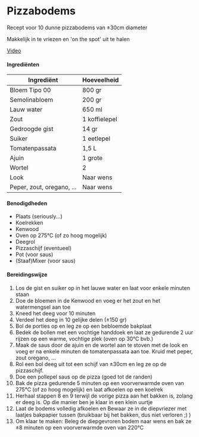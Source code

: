 # Pizzabodems

Recept voor 10 dunne pizzabodems van ±30cm diameter

Makkelijk in te vriezen en 'on the spot' uit te halen

[Video](https://www.jamieoliver.com/videos/gennaro-s-perfect-pizza-recipe/)

#### Ingrediënten

| Ingrediënt                | Hoeveelheid   |
| ------------------------- | ------------- |
| Bloem Tipo 00             | 800 gr        |
| Semolinabloem             | 200 gr        |
| Lauw water                | 650 ml        |
| Zout                      | 1 koffielepel |
| Gedroogde gist            | 14 gr         |
| Suiker                    | 1 eetlepel    |
| Tomatenpassata            | 1,5 L         |
| Ajuin                     | 1 grote       |
| Wortel                    | 2             |
| Look                      | Naar wens     |
| Peper, zout, oregano, ... | Naar wens     |

#### Benodigdheden

- Plaats (seriously...)
- Koelrekken
- Kenwood
- Oven op 275°C (of zo hoog mogelijk)
- Deegrol
- Pizzaschijf (eventueel)
- Pot (voor saus)
- (Staaf)Mixer (voor saus)

#### Bereidingswijze

1. Los de gist en suiker op in het lauwe water en laat voor enkele minuten staan
2. Doe de bloemen in de Kenwood en voeg er het zout en het watermengsel aan toe
3. Kneed het deeg voor 10 minuten
4. Verdeel het deeg in 10 gelijke delen (±150 gr)
5. Bol de porties op en leg ze op een bebloemde bakplaat
6. Bedek de bollen met een vochtige handdoek en laat ze gedurende 2 uur rijzen op een warme, vochtige plek (oven op 30°C bvb.)
7. Maak de saus door de ajuin en de wortel aan te stoven met de look en voeg er na enkele minuten de tomatenpassata aan toe. Kruid met peper, zout oregano, ...
8. Rol een bol deeg uit tot een schijf van ±30cm en leg ze op de pizzaschijf. 
9. Doe een pollepel saus op de pizza (goed tot de randen)
10. Bak de pizza gedurende 5 minuten op een voorverwarmde oven van 275°C (of zo hoog mogelijk) en laat afkoelen op een koelrek
11. Herhaal stappen 8 en 9 terwijl de vorige pizza aan het bakken is, zolang er deeg is. Op die manier ben je klaar in een klein uurtje
12. Laat de bodems volledig afkoelen en Bewaar ze in de diepvriezer met laatjes bakpapier tussen (bruikbaar bij het bakken, dus niet verloren ;) )
13. Om klaar te maken: Beleg de diepgevroren bodem naar wens en bak ze ±8 minuten op een voorverwarmde oven van 220°C
